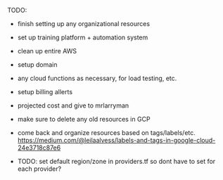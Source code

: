 TODO: 
- finish setting up any organizational resources 
- set up training platform + automation system 
- clean up entire AWS
- setup domain 
- any cloud functions as necessary, for load testing, etc. 
- setup billing allerts  
- projected cost and give to mrlarryman

- make sure to delete any old resources in GCP 

- come back and organize resources based on tags/labels/etc. https://medium.com/@leilaalvess/labels-and-tags-in-google-cloud-24e3718c87e6


- TODO: set default region/zone in providers.tf so dont have to set for each provider? 